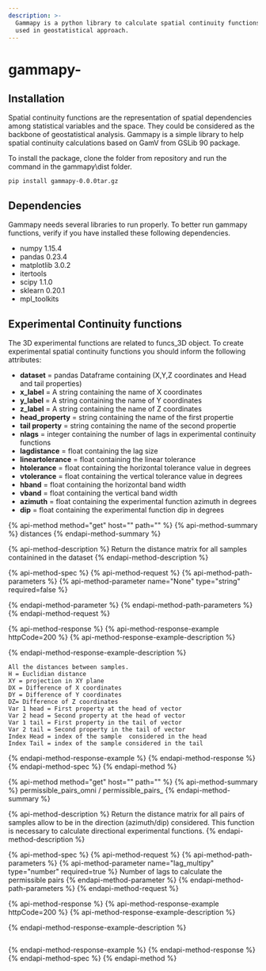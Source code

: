 ```yaml
---
description: >-
  Gammapy is a python library to calculate spatial continuity functions commonly
  used in geostatistical approach.
---
```


# gammapy-

## Installation

Spatial continuity functions are the representation of spatial dependencies among statistical variables and the space. They could be considered as the backbone of geostatistical analysis. Gammapy is a simple library to help spatial continuity calculations based on GamV from GSLib 90 package. 

To install the package, clone the folder from repository and run the command in the gammapy\dist folder. 

```text
pip install gammapy-0.0.0tar.gz
```

## Dependencies 

Gammapy needs several libraries to run properly. To better run gammapy functions, verify if you have installed these following dependencies.

* numpy 1.15.4
* pandas 0.23.4
* matplotlib 3.0.2
* itertools 
* scipy 1.1.0
* sklearn 0.20.1
* mpl\_toolkits 

## Experimental Continuity functions 

The 3D experimental functions are related to funcs\_3D object. To create experimental spatial continuity functions you should inform the following attributes:

* **dataset** = pandas Dataframe containing \(X,Y,Z coordinates and Head and tail properties\)
* **x\_label** = A string containing the name of X coordinates
* **y\_label** = A string containing the name of Y coordinates
* **z\_label** = A string containing the name of Z coordinates
* **head\_property** = string containing the name of the first propertie
* **tail property** = string containing the name of the second propertie
* **nlags** = integer containing the number of lags in experimental continuity functions
* **lagdistance** = float containing the lag size
* **lineartolerance** = float containing the linear tolerance
* **htolerance** = float containing the horizontal tolerance value in degrees
* **vtolerance** = float containing the vertical tolerance value in degrees
* **hband** = float containing the horizontal band width
* **vband** = float containing the vertical band width
* **azimuth** = float containing the experimental function azimuth in degrees
* **dip** = float containing the experimental function dip in degrees



{% api-method method="get" host="" path="" %}
{% api-method-summary %}
distances
{% endapi-method-summary %}

{% api-method-description %}
Return the distance matrix for all samples containined in the dataset 
{% endapi-method-description %}

{% api-method-spec %}
{% api-method-request %}
{% api-method-path-parameters %}
{% api-method-parameter name="None" type="string" required=false %}

{% endapi-method-parameter %}
{% endapi-method-path-parameters %}
{% endapi-method-request %}

{% api-method-response %}
{% api-method-response-example httpCode=200 %}
{% api-method-response-example-description %}

{% endapi-method-response-example-description %}

```
All the distances between samples. 
H = Euclidian distance 
XY = projection in XY plane 
DX = Difference of X coordinates 
DY = Difference of Y coordinates 
DZ= Difference of Z coordinates 
Var 1 head = First property at the head of vector 
Var 2 head = Second property at the head of vector
Var 1 tail = First property in the tail of vector 
Var 2 tail = Second property in the tail of vector
Index Head = index of the sample  considered in the head 
Index Tail = index of the sample considered in the tail 
```
{% endapi-method-response-example %}
{% endapi-method-response %}
{% endapi-method-spec %}
{% endapi-method %}



{% api-method method="get" host="" path="" %}
{% api-method-summary %}
permissible\_pairs\_omni / permissible\_pairs\_
{% endapi-method-summary %}

{% api-method-description %}
Return the distance matrix for all pairs of samples allow to be in the direction \(azimuth/dip\) considered. This function is necessary to calculate directional experimental functions.
{% endapi-method-description %}

{% api-method-spec %}
{% api-method-request %}
{% api-method-path-parameters %}
{% api-method-parameter name="lag\_multipy" type="number" required=true %}
Number of lags to calculate the permissible pairs 
{% endapi-method-parameter %}
{% endapi-method-path-parameters %}
{% endapi-method-request %}

{% api-method-response %}
{% api-method-response-example httpCode=200 %}
{% api-method-response-example-description %}

{% endapi-method-response-example-description %}

```

```
{% endapi-method-response-example %}
{% endapi-method-response %}
{% endapi-method-spec %}
{% endapi-method %}







